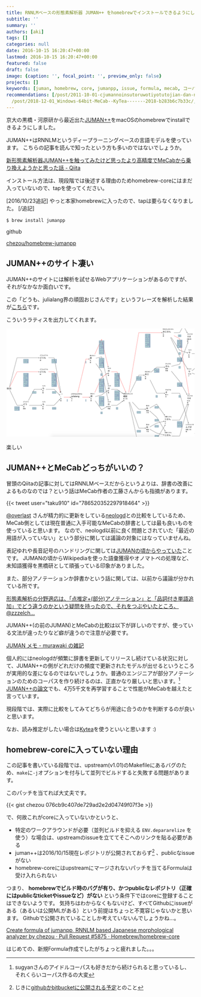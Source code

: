 ```yaml
---
title: RNNLMベースの形態素解析器 JUMAN++ をhomebrewでインストールできるようにした
subtitle: ''
summary: ''
authors: [aki]
tags: []
categories: null
date: 2016-10-15 16:20:47+00:00
lastmod: 2016-10-15 16:20:47+00:00
featured: false
draft: false
image: {caption: '', focal_point: '', preview_only: false}
projects: []
keywords: [juman, homebrew, core, jumanpp, issue, formula, mecab, コーパス, 部分, 辞書]
recommendations: [/post/2011-10-01-cjumannoinsutoruwotiyotutojian-dan-nisurucjuman-installer/,
  /post/2018-12-01_Windows-64bit-MeCab--KyTea-------2018-b283b6c7b33c/, /post/2016-12-31-2016nian-wozhen-rifan-tute/]
---
```

京大の黒橋・河原研から最近出た[JUMAN++](http://nlp.ist.i.kyoto-u.ac.jp/index.php?JUMAN++)をmacOSのhomebrewでinstallできるようにしました。

JUMAN++はRNNLMというディープラーニングベースの言語モデルを使っています。 こちらの記事を読んで知ったという方も多いのではないでしょうか。

[新形態素解析器JUMAN++を触ってみたけど思ったより高精度でMeCabから乗り換えようかと思った話 - Qiita](http://qiita.com/riverwell/items/438e88427363511e9f28)

インストール方法は、現段階では後述する理由のためhomebrew-coreにはまだ入っていないので、tapを使ってください。

[2016/10/23追記] やっと本家homebrewに入ったので、tapは要らなくなりました。 [/追記]

    $ brew install jumanpp

github

[chezou/homebrew-jumanpp](https://github.com/chezou/homebrew-jumanpp)

## JUMAN++のサイト凄い

JUMAN++のサイトには解析を試せるWebアプリケーションがあるのですが、それがなかなか面白いです。

この「どうも、julialang界の頑固おじさんです」というフレーズを解析した結果が[こちら](http://tulip.kuee.kyoto-u.ac.jp/demo/jumanpp_lattice?text=%E3%81%A9%E3%81%86%E3%82%82%E3%80%81julialang%E7%95%8C%E3%81%AE%E9%A0%91%E5%9B%BA%E3%81%8A%E3%81%98%E3%81%95%E3%82%93%E3%81%A7%E3%81%99)です。

こういうラティスを出力してくれます。

![](20161015161841.png)

楽しい

## JUMAN++とMeCabどっちがいいの？

冒頭のQiitaの記事に対してはRNNLMベースだからというよりは、辞書の改善によるものなのでは？という話はMeCab作者の工藤さんからも指摘があります。

{{< tweet user="taku910" id="786520352297918464" >}}


[@overlast](https://twitter.com/overlast) さんが精力的に更新をしている[neologd](https://github.com/neologd/mecab-ipadic-neologd)との比較をしているため、MeCab側としては現在普通に入手可能なMeCabの辞書としては最も良いものを使っていると思います。 なので、neologd以前に良く問題とされていた「最近の用語が入っていない」という部分に関しては議論の対象にはなっていませんね。

表記ゆれや長音記号のハンドリングに関しては[JUMANの頃からやっていた](http://nlp.ist.i.kyoto-u.ac.jp/index.php?JUMAN)ことです。 JUMANの頃からWikipediaを使った語彙獲得やオノマトペの処理など、未知語獲得を黒橋研として頑張っている印象がありました。

また、部分アノテーションか辞書かという話に関しては、以前から議論が分かれている所です。

[形態素解析の分野適応は、「点推定+(部分)アノテーション」と「品詞付き単語追加」でどう違うのかという疑問を持ったので、それをつぶやいたところ、@zzzelch…](https://plus.google.com/107334123935896432800/posts/Vayh8mndSZi)

JUMAN++(の前のJUMAN)とMeCabの比較は以下が詳しいのですが、使っている文法が違ったりなど癖が違うので注意が必要です。

[JUMAN メモ - murawaki の雑記](http://rekken.g.hatena.ne.jp/murawaki/20140402/p1)

個人的にはneologdが頻繁に辞書を更新してリリースし続けている状況に対して、JUMAN++の側がどれだけの頻度で更新されたモデルが出せるというところが実用的な差になるのではないでしょうか。普通のエンジニアが部分アノテーションのためのコーパスを作り続けるのは、正直かなり厳しいと思います。[^1] [JUMAN++の論文](http://aclweb.org/anthology/D/D15/D15-1276.pdf)でも、4万5千文を再学習することで性能がMeCabを越えたと言っています。

現段階では、実際に比較をしてみてどちらが用途に合うのかを判断するのが良いと思います。

なお、読み推定がしたい場合は[Kytea](http://www.phontron.com/kytea/index-ja.html)を使うといいと思います :)

## homebrew-coreに入っていない理由

この記事を書いている段階では、upstream(v1.01)のMakefileにあるバグのため、`make`に`-j`オプションを付与して並列でビルドすると失敗する問題があります。

このパッチを当てれば大丈夫です。

{{< gist chezou 076cb9c407de729ad2e2d04749f07f3e >}}

で、何故これがcoreに入っていないかというと、

- 特定のワークアラウンドが必要（並列ビルドを抑える `ENV.depararelize` を使う）な場合は、upstreamのissueを立ててそこへのリンクを貼る必要がある
- juman++は2016/10/15現在レポジトリが公開されておらず[^2] 、publicなissueがない
- homebrew-coreにはupstreamにマージされないパッチを当てるFormulaは受け入れられない

つまり、 **homebrewでビルド時のバグが有り、かつpublicなレポジトリ（正確にはpublicなticketやissueなど）がない** という条件下ではcoreに登録することはできないようです。 気持ちはわからなくもないけど、すべてGithubにissueがある（あるいは公開MLがある）という前提はちょっと不寛容じゃないかと思います。 Githubで公開されていることしか考えていないんでしょうかね...。

[Create formula of jumanpp, RNNLM based Japanese morphological analyzer by chezou · Pull Request #5875 · Homebrew/homebrew-core](https://github.com/Homebrew/homebrew-core/pull/5875)

はじめての、新規Formula作成でしたがちょっと疲れました。。。

[^1]: sugyanさんのアイドルコーパスも好きだから続けられると思っているし、それくらいコーパス作るの大変

[^2]: じきに[githubかbitbucketに公開される予定](https://twitter.com/pnnc205j/status/783697937465348098)とのこと
